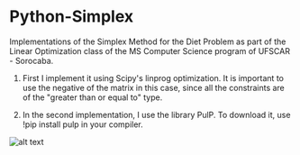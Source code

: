 # Python-Simplex
Implementations of the Simplex Method for the Diet Problem as part of the Linear Optimization class of the MS Computer Science program of UFSCAR - Sorocaba.

1) First I implement it using Scipy's linprog optimization. It is important to use the negative of the matrix in this case, since all the constraints are of the "greater than or equal to" type.

2) In the second implementation, I use the library PulP. To download it, use !pip install pulp in your compiler.

![alt text](https://github.com/atiliosbrana/Python-Simplex/blob/master/Problema%20Gr%C3%A3os/problem.png)
